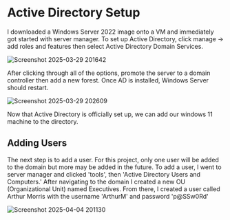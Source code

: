 # Active Directory Setup

I downloaded a Windows Server 2022 image onto a VM and immediately got started with server manager. 
To set up Active Directory, click manage -> add roles and features then select Active Directory Domain Services. 

![Screenshot 2025-03-29 201642](https://github.com/user-attachments/assets/779cc9fc-bce8-4db6-91cb-fd005ef65d6f)

After clicking through all of the options, promote the server to a domain controller then add a new forest. Once AD is installed, Windows Server should restart.

![Screenshot 2025-03-29 202609](https://github.com/user-attachments/assets/cd8801a0-9b8a-4256-b49f-faf738780f67)

Now that Active Directory is officially set up, we can add our windows 11 machine to the directory.

## Adding Users

The next step is to add a user. For this project, only one user will be added to the domain but more may be added in the future. To add a user, I went to server manager and clicked 'tools', then 'Active Directory Users and Computers.' After navigating to the domain I created a new OU (Organizational Unit) named Executives.
From there, I created a user called Arthur Morris with the username 'ArthurM' and password 'p@SSw0Rd'

![Screenshot 2025-04-04 201130](https://github.com/user-attachments/assets/2ef5980d-b6ed-4c25-8fb0-deaea49240e6)
